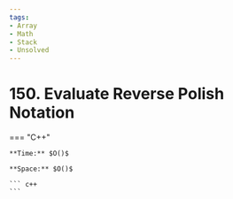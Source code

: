 ```yaml
---
tags:
- Array
- Math
- Stack
- Unsolved
---
```



# 150. Evaluate Reverse Polish Notation

=== "C++"

    **Time:** $O()$

    **Space:** $O()$

    ``` c++
    ```